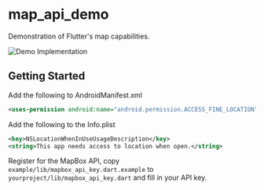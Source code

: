 # map_api_demo

Demonstration of Flutter's map capabilities.

![Demo Implementation](demo.gif)

## Getting Started

Add the following to AndroidManifest.xml

```xml
<uses-permission android:name="android.permission.ACCESS_FINE_LOCATION" />
```

Add the following to the Info.plist
```xml
<key>NSLocationWhenInUseUsageDescription</key>
<string>This app needs access to location when open.</string>
```

Register for the MapBox API, copy `example/lib/mapbox_api_key.dart.example` to `yourproject/lib/mapbox_api_key.dart` and fill in your API key.